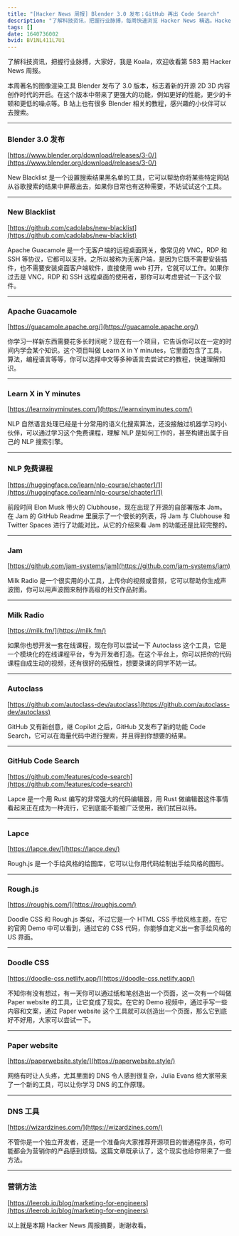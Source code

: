 ```yaml
---
title: "[Hacker News 周报] Blender 3.0 发布；GitHub 再出 Code Search"
description: "了解科技资讯，把握行业脉搏，每周快速浏览 Hacker News 精选。Hacker Newsletter 地址： https://mailchi.mp/hackernewsletter/583"
tags: []
date: 1640736002
bvid: BV1NL411L7U1
---
```

了解科技资讯，把握行业脉搏，大家好，我是 Koala，欢迎收看第 583 期 Hacker News 周报。

本周著名的图像渲染工具 Blender 发布了 3.0 版本，标志着新的开源 2D 3D 内容创作时代的开启。在这个版本中带来了更强大的功能，例如更好的性能，更少的卡顿和更低的噪点等。B 站上也有很多 Blender 相关的教程，感兴趣的小伙伴可以去搜索。

---
### Blender 3.0 发布
[https://www.blender.org/download/releases/3-0/](https://www.blender.org/download/releases/3-0/)

New Blacklist 是一个设置搜索结果黑名单的工具，它可以帮助你将某些特定网站从谷歌搜索的结果中屏蔽出去，如果你日常也有这种需要，不妨试试这个工具。

---
### New Blacklist
[https://github.com/cadolabs/new-blacklist](https://github.com/cadolabs/new-blacklist)

Apache Guacamole 是一个无客户端的远程桌面网关，像常见的 VNC，RDP 和 SSH 等协议，它都可以支持。之所以被称为无客户端，是因为它既不需要安装插件，也不需要安装桌面客户端软件，直接使用 web 打开，它就可以工作。如果你过去是 VNC，RDP 和 SSH 远程桌面的使用者，那你可以考虑尝试一下这个软件。

---
### Apache Guacamole
[https://guacamole.apache.org/](https://guacamole.apache.org/)

你学习一样新东西需要花多长时间呢？现在有一个项目，它告诉你可以在一定的时间内学会某个知识。这个项目叫做 Learn X in Y minutes，它里面包含了工具，算法，编程语言等等，你可以选择中文等多种语言去尝试它的教程，快速理解知识。

---
### Learn X in Y minutes
[https://learnxinyminutes.com/](https://learnxinyminutes.com/)

NLP 自然语言处理已经是十分常用的语义化搜索算法，还没接触过机器学习的小伙伴，可以通过学习这个免费课程，理解 NLP 是如何工作的，甚至构建出属于自己的 NLP 搜索引擎。

---
### NLP 免费课程
[https://huggingface.co/learn/nlp-course/chapter1/1](https://huggingface.co/learn/nlp-course/chapter1/1)

前段时间 Elon Musk 带火的 Clubhouse，现在出现了开源的自部署版本 Jam。在 Jam 的 GitHub Readme 里展示了一个很长的列表，将 Jam 与 Clubhouse 和 Twitter Spaces 进行了功能对比，从它的介绍来看 Jam 的功能还是比较完整的。

---
### Jam
[https://github.com/jam-systems/jam](https://github.com/jam-systems/jam)

Milk Radio 是一个很实用的小工具，上传你的视频或音频，它可以帮助你生成声波图，你可以用声波图来制作高级的社交作品封面。

---
### Milk Radio
[https://milk.fm/](https://milk.fm/)

如果你也想开发一套在线课程，现在你可以尝试一下 Autoclass 这个工具，它是一个模块化的在线课程平台，专为开发者打造。在这个平台上，你可以把你的代码课程自成生动的视频，还有很好的拓展性，想要录课的同学不妨一试。

---
### Autoclass
[https://github.com/autoclass-dev/autoclass](https://github.com/autoclass-dev/autoclass)

GitHub 又有新创意，继 Copilot 之后，GitHub 又发布了新的功能 Code Search，它可以在海量代码中进行搜索，并且得到你想要的结果。

---
### GitHub Code Search
[https://github.com/features/code-search](https://github.com/features/code-search)

Lapce 是一个用 Rust 编写的非常强大的代码编辑器，用 Rust 做编辑器这件事情看起来正在成为一种流行，它到底能不能被广泛使用，我们拭目以待。

---
### Lapce
[https://lapce.dev/](https://lapce.dev/)

Rough.js 是一个手绘风格的绘图库，它可以让你用代码绘制出手绘风格的图形。

---
### Rough.js
[https://roughjs.com/](https://roughjs.com/)

Doodle CSS 和 Rough.js 类似，不过它是一个 HTML CSS 手绘风格主题，在它的官网 Demo 中可以看到，通过它的 CSS 代码，你能够自定义出一套手绘风格的 US 界面。

---
### Doodle CSS
[https://doodle-css.netlify.app/](https://doodle-css.netlify.app/)

不知你有没有想过，有一天你可以通过纸和笔创造出一个页面，这一次有一个叫做 Paper website 的工具，让它变成了现实。在它的 Demo 视频中，通过手写一些内容和文案，通过 Paper website 这个工具就可以创造出一个页面，那么它到底好不好用，大家可以尝试一下。

---
### Paper website
[https://paperwebsite.style/](https://paperwebsite.style/)

网络有时让人头疼，尤其里面的 DNS 令人感到很复杂，Julia Evans 给大家带来了一个新的工具，可以让你学习 DNS 的工作原理。

---
### DNS 工具
[https://wizardzines.com/](https://wizardzines.com/)

不管你是一个独立开发者，还是一个准备向大家推荐开源项目的普通程序员，你可能都会为营销你的产品感到烦恼。这篇文章既承认了，这个现实也给你带来了一些方法。

---
### 营销方法
[https://leerob.io/blog/marketing-for-engineers](https://leerob.io/blog/marketing-for-engineers)

以上就是本期 Hacker News 周报摘要，谢谢收看。

